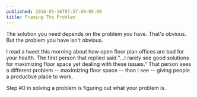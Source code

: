 ```yaml
---
published: 2016-05-16T07:57:00-05:00
title: Framing The Problem
---
```

The solution you need depends on the problem you have. That's obvious. But the problem you have isn't obvious.

I read a tweet this morning about how open floor plan offices are bad for your health. The first person that replied said "...I rarely see good solutions for maximizing floor space yet dealing with these issues." That person sees a different problem -- maximizing floor space -- than I see -- giving people a productive place to work.

Step #0 in solving a problem is figuring out what your problem is.